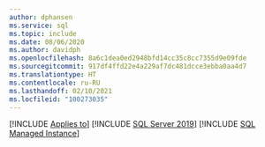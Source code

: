 ```yaml
---
author: dphansen
ms.service: sql
ms.topic: include
ms.date: 08/06/2020
ms.author: davidph
ms.openlocfilehash: 8a6c1dea0ed2948bfd14cc35c8cc7355d9e09fde
ms.sourcegitcommit: 917df4ffd22e4a229af7dc481dcce3ebba0aa4d7
ms.translationtype: HT
ms.contentlocale: ru-RU
ms.lasthandoff: 02/10/2021
ms.locfileid: "100273035"
---
```

[!INCLUDE [Applies to](../../includes/applies-md.md)] [!INCLUDE [SQL Server 2019](_ss2019.md)] [!INCLUDE [SQL Managed Instance](../../includes/applies-to-version/_asdbmi.md)]
